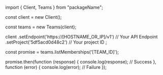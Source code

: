 import { Client, Teams } from "packageName";

const client = new Client();

const teams = new Teams(client);

client
    .setEndpoint('https://[HOSTNAME_OR_IP]/v1') // Your API Endpoint
    .setProject('5df5acd0d48c2') // Your project ID
;

const promise = teams.listMemberships('[TEAM_ID]');

promise.then(function (response) {
    console.log(response); // Success
}, function (error) {
    console.log(error); // Failure
});